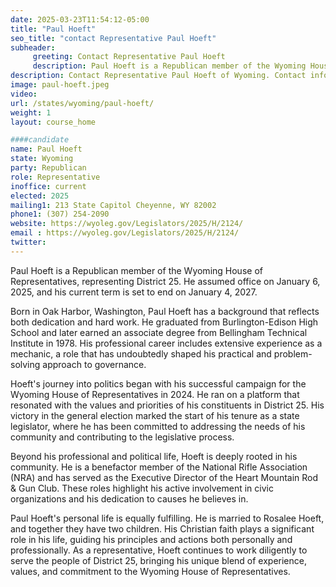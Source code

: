 ```yaml
---
date: 2025-03-23T11:54:12-05:00
title: "Paul Hoeft"
seo_title: "contact Representative Paul Hoeft"
subheader:
     greeting: Contact Representative Paul Hoeft
     description: Paul Hoeft is a Republican member of the Wyoming House of Representatives, representing District 25. He assumed office on January 6, 2025, and his current term is set to end on January 4, 2027.
description: Contact Representative Paul Hoeft of Wyoming. Contact information for Paul Hoeft includes email address, phone number, and mailing address.
image: paul-hoeft.jpeg
video:
url: /states/wyoming/paul-hoeft/
weight: 1
layout: course_home

####candidate
name: Paul Hoeft
state: Wyoming
party: Republican
role: Representative
inoffice: current
elected: 2025
mailing1: 213 State Capitol Cheyenne, WY 82002
phone1: (307) 254-2090
website: https://wyoleg.gov/Legislators/2025/H/2124/
email : https://wyoleg.gov/Legislators/2025/H/2124/
twitter: 
---
```

Paul Hoeft is a Republican member of the Wyoming House of Representatives, representing District 25. He assumed office on January 6, 2025, and his current term is set to end on January 4, 2027.

Born in Oak Harbor, Washington, Paul Hoeft has a background that reflects both dedication and hard work. He graduated from Burlington-Edison High School and later earned an associate degree from Bellingham Technical Institute in 1978. His professional career includes extensive experience as a mechanic, a role that has undoubtedly shaped his practical and problem-solving approach to governance.

Hoeft's journey into politics began with his successful campaign for the Wyoming House of Representatives in 2024. He ran on a platform that resonated with the values and priorities of his constituents in District 25. His victory in the general election marked the start of his tenure as a state legislator, where he has been committed to addressing the needs of his community and contributing to the legislative process.

Beyond his professional and political life, Hoeft is deeply rooted in his community. He is a benefactor member of the National Rifle Association (NRA) and has served as the Executive Director of the Heart Mountain Rod & Gun Club. These roles highlight his active involvement in civic organizations and his dedication to causes he believes in.

Paul Hoeft's personal life is equally fulfilling. He is married to Rosalee Hoeft, and together they have two children. His Christian faith plays a significant role in his life, guiding his principles and actions both personally and professionally. As a representative, Hoeft continues to work diligently to serve the people of District 25, bringing his unique blend of experience, values, and commitment to the Wyoming House of Representatives.
